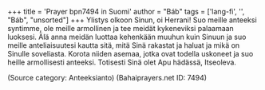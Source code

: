+++
title = 'Prayer bpn7494 in Suomi'
author = "Báb"
tags = ['lang-fi', '', "Báb", "unsorted"]
+++
Ylistys olkoon Sinun, oi Herrani! Suo meille anteeksi syntimme, ole meille armollinen ja tee meidät kykeneviksi palaamaan luoksesi. Älä anna meidän luottaa kehenkään muuhun kuin Sinuun ja suo meille anteliaisuutesi kautta sitä, mitä Sinä rakastat ja haluat ja mikä on  Sinulle soveliasta. Korota niiden asemaa, jotka ovat todella uskoneet ja suo heille armollisesti anteeksi. Totisesti Sinä olet Apu hädässä, Itseoleva.

(Source category: Anteeksianto)
(Bahaiprayers.net ID: 7494)
